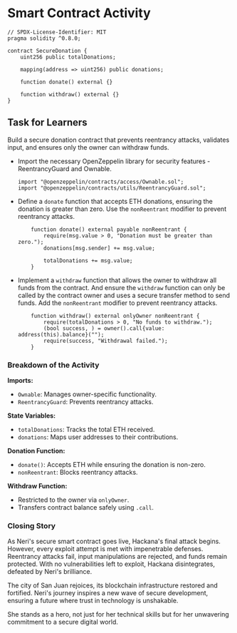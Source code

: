 # Smart Contract Activity

```solidity
// SPDX-License-Identifier: MIT
pragma solidity ^0.8.0;

contract SecureDonation {
    uint256 public totalDonations;

    mapping(address => uint256) public donations;

    function donate() external {}

    function withdraw() external {}
}
```

## Task for Learners

Build a secure donation contract that prevents reentrancy attacks, validates input, and ensures only the owner can withdraw funds.

- Import the necessary OpenZeppelin library for security features - ReentrancyGuard and Ownable.

  ```solidity
  import "@openzeppelin/contracts/access/Ownable.sol";
  import "@openzeppelin/contracts/utils/ReentrancyGuard.sol";
  ```

- Define a `donate` function that accepts ETH donations, ensuring the donation is greater than zero. Use the `nonReentrant` modifier to prevent reentrancy attacks.

  ```solidity
      function donate() external payable nonReentrant {
          require(msg.value > 0, "Donation must be greater than zero.");
          donations[msg.sender] += msg.value;

          totalDonations += msg.value;
      }
  ```

- Implement a `withdraw` function that allows the owner to withdraw all funds from the contract. And ensure the `withdraw` function can only be called by the contract owner and uses a secure transfer method to send funds. Add the `nonReentrant` modifier to prevent reentrancy attacks.

  ```solidity
      function withdraw() external onlyOwner nonReentrant {
          require(totalDonations > 0, "No funds to withdraw.");
          (bool success, ) = owner().call{value: address(this).balance}("");
          require(success, "Withdrawal failed.");
      }
  ```

### Breakdown of the Activity

**Imports:**

- `Ownable`: Manages owner-specific functionality.
- `ReentrancyGuard`: Prevents reentrancy attacks.

**State Variables:**

- `totalDonations`: Tracks the total ETH received.
- `donations`: Maps user addresses to their contributions.

**Donation Function:**

- `donate()`: Accepts ETH while ensuring the donation is non-zero.
- `nonReentrant`: Blocks reentrancy attacks.

**Withdraw Function:**

- Restricted to the owner via `onlyOwner`.
- Transfers contract balance safely using `.call`.

### Closing Story

As Neri's secure smart contract goes live, Hackana's final attack begins. However, every exploit attempt is met with impenetrable defenses. Reentrancy attacks fail, input manipulations are
rejected, and funds remain protected. With no vulnerabilities left to exploit, Hackana disintegrates, defeated by Neri's brilliance.

The city of San Juan rejoices, its blockchain infrastructure restored and fortified. Neri's journey inspires a new wave of secure development, ensuring a future where trust in technology is unshakable.

She stands as a hero, not just for her technical skills but for her unwavering commitment to a secure digital world.
